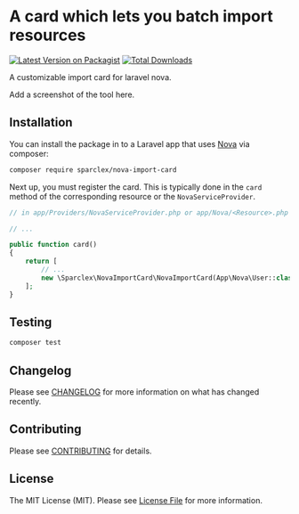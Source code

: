# A card which lets you batch import resources

[![Latest Version on Packagist](https://img.shields.io/packagist/v/sparclex/nova-import-card.svg?style=flat-square)](https://packagist.org/packages/sparclex/nova-import-card)
[![Total Downloads](https://img.shields.io/packagist/dt/sparclex/nova-import-card.svg?style=flat-square)](https://packagist.org/packages/sparclex/nova-import-card)


A customizable import card for laravel nova.

Add a screenshot of the tool here.

## Installation

You can install the package in to a Laravel app that uses [Nova](https://nova.laravel.com) via composer:

```bash
composer require sparclex/nova-import-card
```

Next up, you must register the card. This is typically done in the `card` method of the corresponding resource or the 
`NovaServiceProvider`.

```php
// in app/Providers/NovaServiceProvider.php or app/Nova/<Resource>.php

// ...

public function card()
{
    return [
        // ...
        new \Sparclex\NovaImportCard\NovaImportCard(App\Nova\User::class),
    ];
}
```

## Testing

``` bash
composer test
```

## Changelog

Please see [CHANGELOG](CHANGELOG.md) for more information on what has changed recently.

## Contributing

Please see [CONTRIBUTING](CONTRIBUTING.md) for details.

## License

The MIT License (MIT). Please see [License File](LICENSE.md) for more information.
